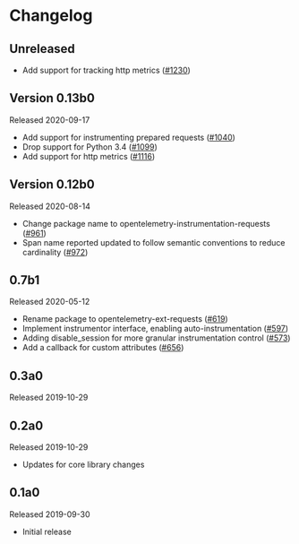 # Changelog

## Unreleased

- Add support for tracking http metrics
  ([#1230](https://github.com/open-telemetry/opentelemetry-python/pull/1230))

## Version 0.13b0

Released 2020-09-17

- Add support for instrumenting prepared requests
  ([#1040](https://github.com/open-telemetry/opentelemetry-python/pull/1040))
- Drop support for Python 3.4
  ([#1099](https://github.com/open-telemetry/opentelemetry-python/pull/1099))
- Add support for http metrics
  ([#1116](https://github.com/open-telemetry/opentelemetry-python/pull/1116))

## Version 0.12b0

Released 2020-08-14

- Change package name to opentelemetry-instrumentation-requests
  ([#961](https://github.com/open-telemetry/opentelemetry-python/pull/961))
- Span name reported updated to follow semantic conventions to reduce
  cardinality ([#972](https://github.com/open-telemetry/opentelemetry-python/pull/972))

## 0.7b1

Released 2020-05-12

- Rename package to opentelemetry-ext-requests
  ([#619](https://github.com/open-telemetry/opentelemetry-python/pull/619))
- Implement instrumentor interface, enabling auto-instrumentation
  ([#597](https://github.com/open-telemetry/opentelemetry-python/pull/597))
- Adding disable_session for more granular instrumentation control
  ([#573](https://github.com/open-telemetry/opentelemetry-python/pull/573))
- Add a callback for custom attributes
  ([#656](https://github.com/open-telemetry/opentelemetry-python/pull/656))

## 0.3a0

Released 2019-10-29

## 0.2a0

Released 2019-10-29

- Updates for core library changes

## 0.1a0

Released 2019-09-30

- Initial release
